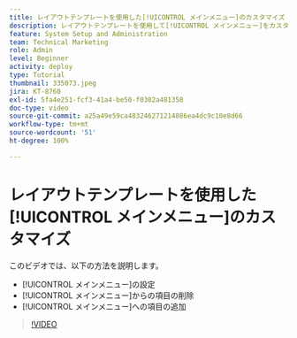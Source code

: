 ```yaml
---
title: レイアウトテンプレートを使用した[!UICONTROL メインメニュー]のカスタマイズ
description: レイアウトテンプレートを使用して[!UICONTROL メインメニュー]をカスタマイズする方法を説明します。
feature: System Setup and Administration
team: Technical Marketing
role: Admin
level: Beginner
activity: deploy
type: Tutorial
thumbnail: 335073.jpeg
jira: KT-8760
exl-id: 5fa4e251-fcf3-41a4-be50-f0302a481358
doc-type: video
source-git-commit: a25a49e59ca483246271214886ea4dc9c10e8d66
workflow-type: tm+mt
source-wordcount: '51'
ht-degree: 100%

---
```


# レイアウトテンプレートを使用した[!UICONTROL メインメニュー]のカスタマイズ

このビデオでは、以下の方法を説明します。

* [!UICONTROL メインメニュー]の設定
* [!UICONTROL メインメニュー]からの項目の削除
* [!UICONTROL メインメニュー]への項目の追加


>[!VIDEO](https://video.tv.adobe.com/v/335073/?quality=12&learn=on)

